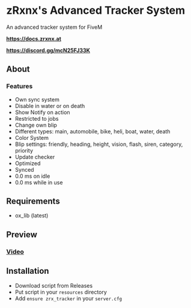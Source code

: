 # zRxnx's Advanced Tracker System

An advanced tracker system for FiveM

**https://docs.zrxnx.at**

**https://discord.gg/mcN25FJ33K**

## About

### Features

- Own sync system
- Disable in water or on death
- Show Notify on action
- Restricted to jobs
- Change own blip
- Different types: main, automobile, bike, heli, boat, water, death
- Color System
- Blip settings: friendly, heading, height, vision, flash, siren, category, priority
- Update checker
- Optimized
- Synced
- 0.0 ms on idle
- 0.0 ms while in use

## Requirements

- ox_lib (latest)

## Preview

### [Video](https://youtu.be/_o1Xb7hIAAs)

## Installation

- Download script from Releases
- Put script in your `resources` directory
- Add `ensure zrx_tracker` in your `server.cfg`
